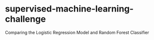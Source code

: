 # supervised-machine-learning-challenge
Comparing the Logistic Regression Model and Random Forest Classifier
